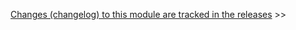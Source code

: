 [Changes (changelog) to this module are tracked in the releases](https://github.com/opentable/spur-errors/releases) >>
